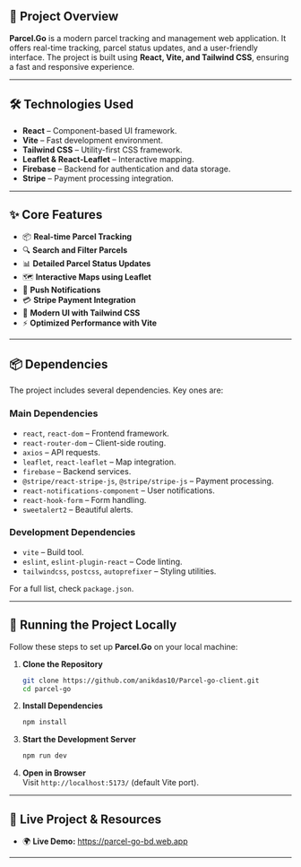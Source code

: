 
## 📌 Project Overview
**Parcel.Go** is a modern parcel tracking and management web application. It offers real-time tracking, parcel status updates, and a user-friendly interface. The project is built using **React, Vite, and Tailwind CSS**, ensuring a fast and responsive experience.

---


## 🛠️ Technologies Used
- **React** – Component-based UI framework.
- **Vite** – Fast development environment.
- **Tailwind CSS** – Utility-first CSS framework.
- **Leaflet & React-Leaflet** – Interactive mapping.
- **Firebase** – Backend for authentication and data storage.
- **Stripe** – Payment processing integration.

---

## ✨ Core Features
- 📦 **Real-time Parcel Tracking**
- 🔍 **Search and Filter Parcels**
- 📊 **Detailed Parcel Status Updates**
- 🗺️ **Interactive Maps using Leaflet**
- 🔔 **Push Notifications**
- 💳 **Stripe Payment Integration**
- 🎨 **Modern UI with Tailwind CSS**
- ⚡ **Optimized Performance with Vite**

---

## 📦 Dependencies
The project includes several dependencies. Key ones are:

### **Main Dependencies**
- `react`, `react-dom` – Frontend framework.
- `react-router-dom` – Client-side routing.
- `axios` – API requests.
- `leaflet`, `react-leaflet` – Map integration.
- `firebase` – Backend services.
- `@stripe/react-stripe-js`, `@stripe/stripe-js` – Payment processing.
- `react-notifications-component` – User notifications.
- `react-hook-form` – Form handling.
- `sweetalert2` – Beautiful alerts.

### **Development Dependencies**
- `vite` – Build tool.
- `eslint`, `eslint-plugin-react` – Code linting.
- `tailwindcss`, `postcss`, `autoprefixer` – Styling utilities.

For a full list, check `package.json`.

---

## 🚀 Running the Project Locally
Follow these steps to set up **Parcel.Go** on your local machine:

1. **Clone the Repository**  
   ```bash
   git clone https://github.com/anikdas10/Parcel-go-client.git
   cd parcel-go
   ```

2. **Install Dependencies**  
   ```bash
   npm install
   ```

3. **Start the Development Server**  
   ```bash
   npm run dev
   ```

4. **Open in Browser**  
   Visit `http://localhost:5173/` (default Vite port).

---

## 🔗 Live Project & Resources
- 🌍 **Live Demo:** https://parcel-go-bd.web.app
---
